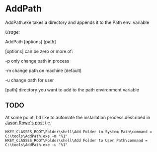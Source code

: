AddPath
=======

AddPath.exe takes a directory and appends it to the Path env. variable

*Usage:*

AddPath  [options] [path]

[options] can be zero or more of:

-p    only change path in process

-m    change path on machine (default)

-u    change path for user

[path] directory you want to add to the path environment variable

TODO
----
At some point, I'd like to automate the installation process described in [Jason Rowe's  post](http://jasonrowe.com/2012/04/25/right-click-add-to-path/) i.e.

    HKEY_CLASSES_ROOT\Folder\shell\Add Folder to System Path\command = C:\tools\AddPath.exe -m "%1"
    HKEY_CLASSES_ROOT\Folder\shell\Add Folder to User Path\command = C:\tools\AddPath.exe -u "%1"
